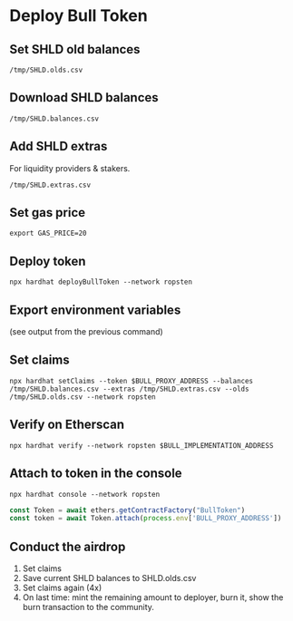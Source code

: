 # Deploy Bull Token

## Set SHLD old balances

`/tmp/SHLD.olds.csv`

## Download SHLD balances

`/tmp/SHLD.balances.csv`

## Add SHLD extras

For liquidity providers & stakers.

`/tmp/SHLD.extras.csv`

## Set gas price

`export GAS_PRICE=20`

## Deploy token

`npx hardhat deployBullToken --network ropsten`

## Export environment variables

(see output from the previous command)

## Set claims

`npx hardhat setClaims --token $BULL_PROXY_ADDRESS --balances /tmp/SHLD.balances.csv --extras /tmp/SHLD.extras.csv --olds /tmp/SHLD.olds.csv --network ropsten`

## Verify on Etherscan

`npx hardhat verify --network ropsten $BULL_IMPLEMENTATION_ADDRESS`

## Attach to token in the console

`npx hardhat console --network ropsten`

```javascript
const Token = await ethers.getContractFactory("BullToken")
const token = await Token.attach(process.env['BULL_PROXY_ADDRESS'])
```

## Conduct the airdrop

1. Set claims
1. Save current SHLD balances to SHLD.olds.csv
1. Set claims again (4x)
1. On last time: mint the remaining amount to deployer, burn it, show the burn transaction to the community.
